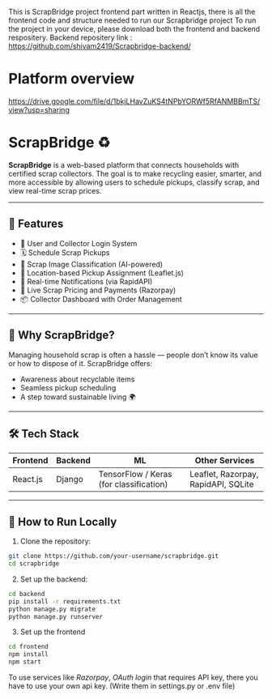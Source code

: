 This is ScrapBridge project frontend part written in Reactjs, there is all the frontend code and structure needed to run our Scrapbridge project
To run the project in your device, please download both the frontend and backend respositery.
Backend repositery link : https://github.com/shivam2419/Scrapbridge-backend/

# Platform overview
https://drive.google.com/file/d/1bkjLHavZuKS4tNPbYORWf5RfANMBBmTS/view?usp=sharing

# ScrapBridge ♻️

**ScrapBridge** is a web-based platform that connects households with certified scrap collectors. The goal is to make recycling easier, smarter, and more accessible by allowing users to schedule pickups, classify scrap, and view real-time scrap prices.

---

## 🌟 Features

- 🔐 User and Collector Login System
- 🗓️ Schedule Scrap Pickups
- 📸 Scrap Image Classification (AI-powered)
- 📍 Location-based Pickup Assignment (Leaflet.js)
- 🔔 Real-time Notifications (via RapidAPI)
- 💸 Live Scrap Pricing and Payments (Razorpay)
- 📦 Collector Dashboard with Order Management

---

## 🧠 Why ScrapBridge?

Managing household scrap is often a hassle — people don’t know its value or how to dispose of it. ScrapBridge offers:
- Awareness about recyclable items
- Seamless pickup scheduling
- A step toward sustainable living 🌍

---

## 🛠 Tech Stack

| Frontend | Backend | ML | Other Services |
|----------|---------|----|----------------|
| React.js | Django  | TensorFlow / Keras (for classification) | Leaflet, Razorpay, RapidAPI, SQLite |

---

## 🚀 How to Run Locally

1. Clone the repository:
```bash
git clone https://github.com/your-username/scrapbridge.git
cd scrapbridge

```
2. Set up the backend:
```bash
cd backend
pip install -r requirements.txt
python manage.py migrate
python manage.py runserver
```
3. Set up the frontend
```bash
cd frontend
npm install
npm start
```

To use services like *Razorpay*, *OAuth login* that requires API key, there you have to use your own api key. (Write them in settings.py or .env file)
